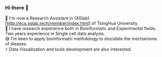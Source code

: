 ### Hi there 👋
🔭 I'm now a Research Assistant in (XGlab)[http://eca.xglab.tech/member/index.html] of TsingHua University.  
🌱 I have research experience both in Bioinformatic and Experimental fields. Two years experience in Single cell data analysis.  
😄 I'm keen to apply bioinformatic methdology to elucidate the mechanisms of dieases.  
⚡ Data Visualization and tools development are also interested.

<!--
**xyifan97/xyifan97** is a ✨ _special_ ✨ repository because its `README.md` (this file) appears on your GitHub profile.

Here are some ideas to get you started:

-  I’m currently working on ...
- 🌱 I’m currently learning ...
- 👯 I’m looking to collaborate on ...
- 🤔 I’m looking for help with ...
- 💬 Ask me about ...
- 📫 How to reach me: ...
- 😄 Pronouns: ...
- ⚡ Fun fact: ...
-->
